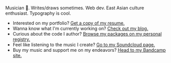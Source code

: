 Musician 🎹. Writes/draws sometimes. Web dev. East Asian culture enthusiast. Typography is cool.

* Interested on my portfolio? [Get a copy of my resume.](https://modal.sh/resume)
* Wanna know what I'm currently working on? [Check out my blog.](https://blog.modal.sh)
* Curious about the code I author? [Browse my packages on my personal registry.](https://js.pack.modal.sh)
* Feel like listening to the music I create? [Go to my Soundcloud page.](https://soundcloud.com/temoto-kun)
* Buy my music and support me on my endeavors? [Head to my Bandcamp site.](https://clearfix.bandcamp.com)

